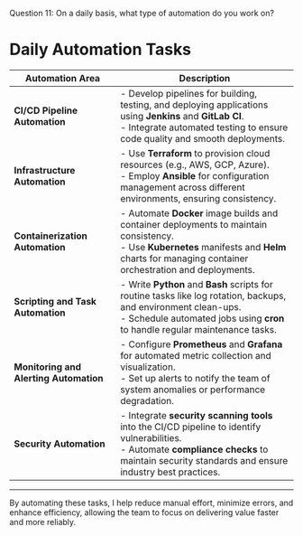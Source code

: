 

Question 11: On a daily basis, what type of automation do you work on?


# Daily Automation Tasks

| **Automation Area**              | **Description**                                                                                                 |
|-----------------------------------|-----------------------------------------------------------------------------------------------------------------|
| **CI/CD Pipeline Automation**     | - Develop pipelines for building, testing, and deploying applications using **Jenkins** and **GitLab CI**. <br> - Integrate automated testing to ensure code quality and smooth deployments. |
| **Infrastructure Automation**     | - Use **Terraform** to provision cloud resources (e.g., AWS, GCP, Azure). <br> - Employ **Ansible** for configuration management across different environments, ensuring consistency. |
| **Containerization Automation**   | - Automate **Docker** image builds and container deployments to maintain consistency. <br> - Use **Kubernetes** manifests and **Helm** charts for managing container orchestration and deployments. |
| **Scripting and Task Automation** | - Write **Python** and **Bash** scripts for routine tasks like log rotation, backups, and environment clean-ups. <br> - Schedule automated jobs using **cron** to handle regular maintenance tasks. |
| **Monitoring and Alerting Automation** | - Configure **Prometheus** and **Grafana** for automated metric collection and visualization. <br> - Set up alerts to notify the team of system anomalies or performance degradation. |
| **Security Automation**           | - Integrate **security scanning tools** into the CI/CD pipeline to identify vulnerabilities. <br> - Automate **compliance checks** to maintain security standards and ensure industry best practices. |


---

By automating these tasks, I help reduce manual effort, minimize errors, and enhance efficiency, allowing the team to focus on delivering value faster and more reliably.
